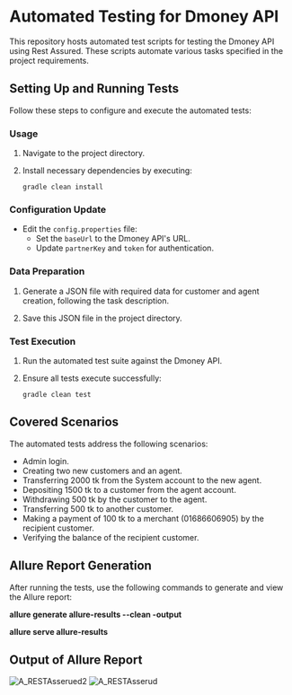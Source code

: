 # Automated Testing for Dmoney API

This repository hosts automated test scripts for testing the Dmoney API using Rest Assured. These scripts automate various tasks specified in the project requirements.

## Setting Up and Running Tests

Follow these steps to configure and execute the automated tests:

### Usage

1. Navigate to the project directory.

2. Install necessary dependencies by executing:

    ```
    gradle clean install
    ```

### Configuration Update

- Edit the `config.properties` file:
  - Set the `baseUrl` to the Dmoney API's URL.
  - Update `partnerKey` and `token` for authentication.

### Data Preparation

1. Generate a JSON file with required data for customer and agent creation, following the task description.

2. Save this JSON file in the project directory.

### Test Execution

1. Run the automated test suite against the Dmoney API.
2. Ensure all tests execute successfully:

    ```
    gradle clean test
    ```

## Covered Scenarios

The automated tests address the following scenarios:

- Admin login.
- Creating two new customers and an agent.
- Transferring 2000 tk from the System account to the new agent.
- Depositing 1500 tk to a customer from the agent account.
- Withdrawing 500 tk by the customer to the agent.
- Transferring 500 tk to another customer.
- Making a payment of 100 tk to a merchant (01686606905) by the recipient customer.
- Verifying the balance of the recipient customer.

## Allure Report Generation

After running the tests, use the following commands to generate and view the Allure report: <be>
<p><strong>allure generate allure-results --clean -output</strong></p>
<p><strong>allure serve allure-results</strong></p>

## Output of Allure Report

![A_RESTAsserued2](https://github.com/shafiqSamin/Dmoney_RestAssured/assets/103017470/aeca132f-5666-495e-a690-0d48b2a91267)
![A_RESTAsserud](https://github.com/shafiqSamin/Dmoney_RestAssured/assets/103017470/95b39727-e8ba-4131-8e3f-a36814c795c5)



